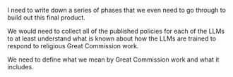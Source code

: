 I need to write down a series of phases that we even need to go through to build out this final product. 

We would need to collect all of the published policies for each of the LLMs to at least understand what is known about how the LLMs are trained to respond to religious Great Commission work. 

We need to define what we mean by Great Commission work and what it includes. 

